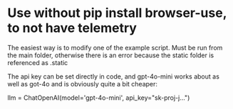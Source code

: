 # Use without pip install browser-use, to not have telemetry

The easiest way is to modify one of the example script. Must be run from the main folder, otherwise there is an error because the static folder is referenced as .static

The api key can be set directly in code, and gpt-4o-mini works about as well as got-4o and is obviously quite a bit cheaper:

llm = ChatOpenAI(model='gpt-4o-mini', api_key="sk-proj-j...")

